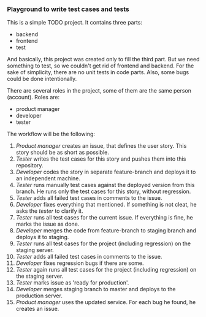### Playground to write test cases and tests

This is a simple TODO project.
It contains three parts:
 * backend
 * frontend
 * test

And basically, this project was created only to fill the third part.
But we need something to test, so we couldn't get rid of frontend and backend.
For the sake of simplicity, there are no unit tests in code parts.
Also, some bugs could be done intentionally.

There are several roles in the project, some of them are the same person (account).
Roles are:
 * product manager
 * developer
 * tester

The workflow will be the following:
1. _Product manager_ creates an issue, that defines the user story. 
This story should be as short as possible. 
2. _Tester_ writes the test cases for this story and pushes them into this repository.
3. _Developer_ codes the story in separate feature-branch and deploys it to an independent machine.
4. _Tester_ runs manually test cases against the deployed version from this branch. He runs only the test cases for this story, without regression.
5. _Tester_ adds all failed test cases in comments to the issue.
6. _Developer_ fixes everything that mentioned. If something is not cleat, he asks the _tester_ to clarify it.
7. _Tester_ runs all test cases for the current issue. If everything is fine, he marks the issue as done.
8. _Developer_ merges the code from feature-branch to staging branch and deploys it to staging. 
9. _Tester_ runs all test cases for the project (including regression) on the staging server.
10. _Tester_ adds all failed test cases in comments to the issue.
11. _Developer_ fixes regression bugs if there are some.
12. _Tester_ again runs all test cases for the project (including regression) on the staging server.
13. _Tester_ marks issue as 'ready for production'.
14. _Developer_ merges staging branch to master and deploys to the production server.
15. _Product manager_ uses the updated service. For each bug he found, he creates an issue.